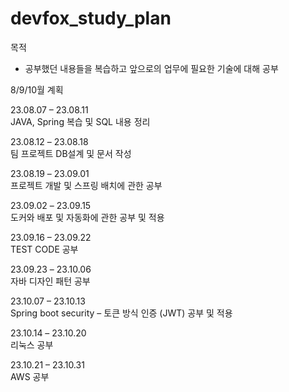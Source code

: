 # devfox_study_plan

목적
-	공부했던 내용들을 복습하고 앞으로의 업무에 필요한 기술에 대해 공부
 
8/9/10월 계획

23.08.07 – 23.08.11  
JAVA, Spring 복습 및 SQL 내용 정리
 
23.08.12 – 23.08.18  
팀 프로젝트 DB설계 및 문서 작성

23.08.19 – 23.09.01  
프로젝트 개발 및 스프링 배치에 관한 공부

23.09.02 – 23.09.15  
도커와 배포 및 자동화에 관한 공부 및 적용

23.09.16 – 23.09.22  
TEST CODE 공부

23.09.23 – 23.10.06  
자바 디자인 패턴 공부

23.10.07 – 23.10.13  
Spring boot security – 토큰 방식 인증 (JWT) 공부 및 적용

23.10.14 – 23.10.20  
리눅스 공부

23.10.21 – 23.10.31  
AWS 공부
